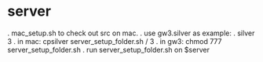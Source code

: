# server

. mac_setup.sh to check out src on mac.
. use gw3.silver as example:
. silver 3
. in mac: cpsilver server_setup_folder.sh / 3
. in gw3: chmod 777 server_setup_folder.sh
. run server_setup_folder.sh on $server